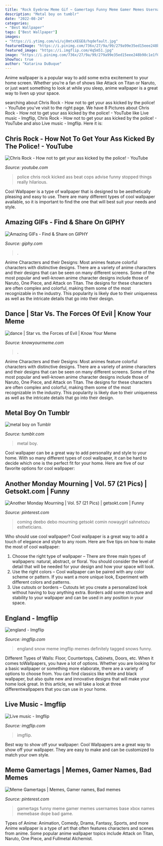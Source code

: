 ```yaml
---
title: "Rock Eyebrow Meme Gif ~ Gamertags Funny Meme Gamer Memes Usernames Base Xbox Names Memebase Dope Bad Game"
description: "Metal boy on tumblr"
date: "2022-08-24"
categories:
- "Best Wallpaper"
tags: ["Best Wallpaper"]
images:
- "https://i.ytimg.com/vi/uj0mtxXEGE8/hqdefault.jpg"
featuredImage: "https://i.pinimg.com/736x/27/9a/99/279a99e35ed15eee248b98c1e1f0e08b.jpg"
featured_image: "https://i.imgflip.com/4q5m51.jpg"
image: "https://i.pinimg.com/736x/27/9a/99/279a99e35ed15eee248b98c1e1f0e08b.jpg"
ShowToc: true
author: "Katarina DuBuque"
---
```



Anime wallpaper is a popular way to add some extra excitement to your home screen. Whether you’re a fan of shows like Attack on Titan or Naruto, or just want something to look at while you sleep, anime wallpaper is a great way to liven up your space.

	

		
searching about Chris Rock - How not to get your ass kicked by the police! - YouTube you've visit to the right page. We have 8 Pictures about Chris Rock - How not to get your ass kicked by the police! - YouTube like Live music - Imgflip, Chris Rock - How not to get your ass kicked by the police! - YouTube and also Live music - Imgflip. Here it is:
		
    
## Chris Rock - How Not To Get Your Ass Kicked By The Police! - YouTube

<img loading=lazy src="https://i.ytimg.com/vi/uj0mtxXEGE8/hqdefault.jpg" onerror="this.onerror=null;this.src='https://tse1.mm.bing.net/th?id=OIP.gN-LHniI4kE7YoIYc5FIggHaFj&amp;pid=15.1';" alt="Chris Rock - How not to get your ass kicked by the police! - YouTube">

_Source: youtube.com_

>police chris rock kicked ass beat cops advise funny stopped things really hilarious. 

	

Cool Wallpaper is a type of wallpaper that is designed to be aesthetically pleasing and easy to use. There are many different types of cool wallpaper available, so it is important to find the one that will best suit your needs and style.

    
## Amazing GIFs - Find &amp; Share On GIPHY

<img loading=lazy src="https://media.giphy.com/media/3o7qE32pRVNYJYKGBO/giphy.gif" onerror="this.onerror=null;this.src='https://tse2.mm.bing.net/th?id=OIP.gr_sXCr8v2oakZYJa3G92wHaEJ&amp;pid=15.1';" alt="Amazing GIFs - Find &amp; Share on GIPHY">

_Source: giphy.com_

>. 

	

Anime Characters and their Designs: Most animes feature colorful characters with distinctive designs.
There are a variety of anime characters and their designs that can be seen on many different screens. Some of the most popular and well-known anime character designs include those of Naruto, One Piece, and Attack on Titan. The designs for these characters are often complex and colorful, making them some of the most recognizable in the industry. This popularity is likely due to their uniqueness as well as the intricate details that go into their design.

    
## Dance | Star Vs. The Forces Of Evil | Know Your Meme

<img loading=lazy src="http://i0.kym-cdn.com/photos/images/newsfeed/000/921/286/6b2.gif" onerror="this.onerror=null;this.src='https://tse2.mm.bing.net/th?id=OIP.3G0Bfm6-FwD4sIH4WTTxUwHaEH&amp;pid=15.1';" alt="dance | Star vs. the Forces of Evil | Know Your Meme">

_Source: knowyourmeme.com_

>. 

	

Anime Characters and their Designs: Most animes feature colorful characters with distinctive designs.
There are a variety of anime characters and their designs that can be seen on many different screens. Some of the most popular and well-known anime character designs include those of Naruto, One Piece, and Attack on Titan. The designs for these characters are often complex and colorful, making them some of the most recognizable in the industry. This popularity is likely due to their uniqueness as well as the intricate details that go into their design.

    
## Metal Boy On Tumblr

<img loading=lazy src="https://66.media.tumblr.com/2723a622d14f4dd9a274570f7c29b71e/tumblr_mzajrm2yta1skmr7po1_500.jpg" onerror="this.onerror=null;this.src='https://tse1.mm.bing.net/th?id=OIP.zkwPDLr4znngXvjPXX71eAAAAA&amp;pid=15.1';" alt="metal boy on Tumblr">

_Source: tumblr.com_

>metal boy. 

	

Cool wallpaper can be a great way to add personality and style to your home. With so many different types of cool wallpaper, it can be hard to decide which one is the perfect fit for your home. Here are five of our favorite options for cool wallpaper: 

    
## Another Monday Mourning | Vol. 57 (21 Pics) | Getsokt.com | Funny

<img loading=lazy src="https://i.pinimg.com/736x/09/4c/49/094c49cf507b2361aea97266746e9ae1--friday-memes-monday-quotes.jpg" onerror="this.onerror=null;this.src='https://tse2.mm.bing.net/th?id=OIP.UFZeI9nXcBPbUHkdmHICsAHaHa&amp;pid=15.1';" alt="Another Monday Mourning | Vol. 57 (21 Pics) | getsokt.com | Funny">

_Source: pinterest.com_

>coming deebo debo mourning getsokt comin nowaygirl sahnetozu estheticians. 

	

Who should use cool wallpaper?
Cool wallpaper is a great way to add a touch of elegance and style to any room. Here are five tips on how to make the most of cool wallpaper: 
1) Choose the right type of wallpaper – There are three main types of wallpapers: natural, abstract, or floral. You should consider the level of detail that will be needed for your design and how your space will look. 
2) Use the right colors – Cool wallpaper can be paired with any color scheme or pattern. If you want a more unique look, Experiment with different colors and patterns. 
3) Use cutouts or borders – Cutouts let you create a personalized look without having to buy anything extra. Borders add some structure and stability to your wallpaper and can be used in any position in your space.

    
## England - Imgflip

<img loading=lazy src="https://i.imgflip.com/20td9w.jpg" onerror="this.onerror=null;this.src='https://tse2.mm.bing.net/th?id=OIP.w-GJ2fYj_rVqjv4xinhdwAHaP2&amp;pid=15.1';" alt="england - Imgflip">

_Source: imgflip.com_

>england snow meme imgflip memes definitely tagged snows funny. 

	

Different Types of Walls: Floor, Countertops, Cabinets, Doors, etc.
When it comes toWallpapers, you have a lot of options. Whether you are looking for a basic wallpaper or something more elaborate, there are a variety of options to choose from. You can find classics like white and black wallpaper, but also quite new and innovative designs that will make your home look great. In this article, we will take a look at three differentwallpapers that you can use in your home.

    
## Live Music - Imgflip

<img loading=lazy src="https://i.imgflip.com/4q5m51.jpg" onerror="this.onerror=null;this.src='https://tse2.mm.bing.net/th?id=OIP.QnI53FxncgqGxCIHupfa5gHaF_&amp;pid=15.1';" alt="Live music - Imgflip">

_Source: imgflip.com_

>imgflip. 

	

Best way to show off your wallpaper:
Cool Wallpapers are a great way to show off your wallpaper. They are easy to make and can be customized to match your own style.

    
## Meme Gamertags | Memes, Gamer Names, Bad Memes

<img loading=lazy src="https://i.pinimg.com/736x/27/9a/99/279a99e35ed15eee248b98c1e1f0e08b.jpg" onerror="this.onerror=null;this.src='https://tse2.mm.bing.net/th?id=OIP.-RVS9OP1YAvmVCembkevqAHaJ4&amp;pid=15.1';" alt="Meme Gamertags | Memes, Gamer names, Bad memes">

_Source: pinterest.com_

>gamertags funny meme gamer memes usernames base xbox names memebase dope bad game. 

	

Types of Anime: Animation, Comedy, Drama, Fantasy, Sports, and more
Anime wallpaper is a type of art that often features characters and scenes from anime. Some popular anime wallpaper topics include Attack on Titan, Naruto, One Piece, and Fullmetal Alchemist.

